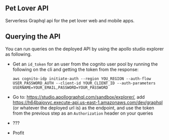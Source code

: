 ## Pet Lover API
Serverless Graphql api for the pet lover web and mobile apps.

## Querying the API
You can run queries on the deployed API by using the apollo studio explorer as following.
- Get an `id_token` for an user from the cognito user pool by running the following on the cli and getting the token from the response:
  ```
  aws cognito-idp initiate-auth --region YOU_REGION --auth-flow USER_PASSWORD_AUTH --client-id YOUR_CLIENT_ID --auth-parameters USERNAME=YOUR_EMAIL,PASSWORD=YOUR_PASSWORD
  ```

- Go to: https://studio.apollographql.com/sandbox/explorer/, add https://h64bajovyc.execute-api.us-east-1.amazonaws.com/dev/graphql (or whatever the deployed url is) as the endpoint, and use the token from the previous step as an `Authorization` header on your queries
- ???
- Profit

